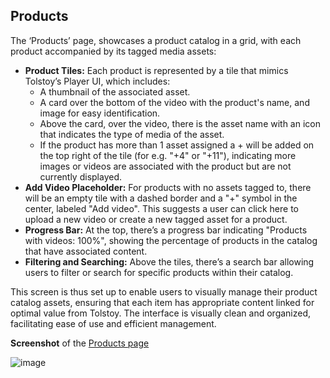 ## Products

The ‘Products’ page, showcases a product catalog in a grid, with each product accompanied by its tagged media assets:

- **Product Tiles:** Each product is represented by a tile that mimics Tolstoy’s Player UI, which includes:
    - A thumbnail of the associated asset.
    - A card over the bottom of the video with the product's name, and image for easy identification.
    - Above the card, over the video, there is the asset name with an icon that indicates the type of media of the asset.
    - If the product has more than 1 asset assigned a +<number of additional assets> will be added on the top right of the tile (for e.g. "+4" or "+11"), indicating more images or videos are associated with the product but are not currently displayed.
- **Add Video Placeholder:**
For products with no assets tagged to, there will be an empty tile with a dashed border and a "+" symbol in the center, labeled "Add video". This suggests a user can click here to upload a new video or create a new tagged asset for a product.
- **Progress Bar:**
At the top, there’s a progress bar indicating "Products with videos: 100%", showing the percentage of products in the catalog that have associated content.
- **Filtering and Searching:**
Above the tiles, there’s a search bar allowing users to filter or search for specific products within their catalog.

This screen is thus set up to enable users to visually manage their product catalog assets, ensuring that each item has appropriate content linked for optimal value from Tolstoy. The interface is visually clean and organized, facilitating ease of use and efficient management.

**Screenshot** of the [Products page](https://app.gotolstoy.com/products)

![image](https://github.com/user-attachments/assets/366e601b-031d-4df8-99db-24a1147d82b1)

